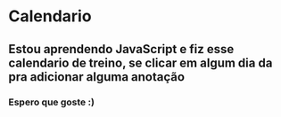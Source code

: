 # Calendario
## Estou aprendendo JavaScript e fiz esse calendario de treino, se clicar em algum dia da pra adicionar alguma anotação
### Espero que goste :)
